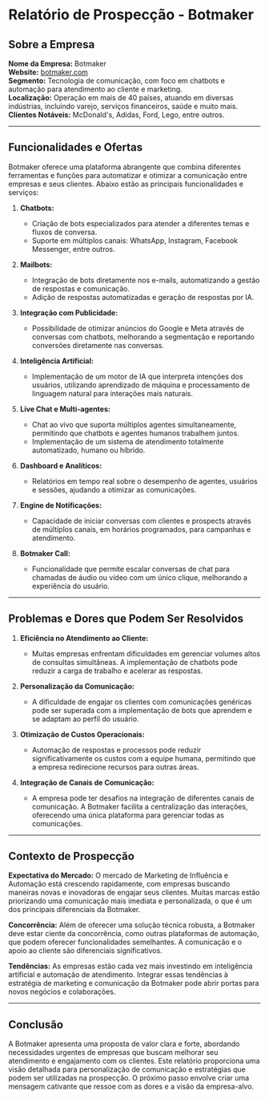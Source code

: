 # Relatório de Prospecção - Botmaker

## Sobre a Empresa

**Nome da Empresa:** Botmaker  
**Website:** [botmaker.com](http://www.botmaker.com)  
**Segmento:** Tecnologia de comunicação, com foco em chatbots e automação para atendimento ao cliente e marketing.  
**Localização:** Operação em mais de 40 países, atuando em diversas indústrias, incluindo varejo, serviços financeiros, saúde e muito mais.  
**Clientes Notáveis:** McDonald's, Adidas, Ford, Lego, entre outros.  

---

## Funcionalidades e Ofertas

Botmaker oferece uma plataforma abrangente que combina diferentes ferramentas e funções para automatizar e otimizar a comunicação entre empresas e seus clientes. Abaixo estão as principais funcionalidades e serviços:

1. **Chatbots:**
   - Criação de bots especializados para atender a diferentes temas e fluxos de conversa.
   - Suporte em múltiplos canais: WhatsApp, Instagram, Facebook Messenger, entre outros.

2. **Mailbots:**
   - Integração de bots diretamente nos e-mails, automatizando a gestão de respostas e comunicação.
   - Adição de respostas automatizadas e geração de respostas por IA.

3. **Integração com Publicidade:**
   - Possibilidade de otimizar anúncios do Google e Meta através de conversas com chatbots, melhorando a segmentação e reportando conversões diretamente nas conversas.

4. **Inteligência Artificial:**
   - Implementação de um motor de IA que interpreta intenções dos usuários, utilizando aprendizado de máquina e processamento de linguagem natural para interações mais naturais.

5. **Live Chat e Multi-agentes:**
   - Chat ao vivo que suporta múltiplos agentes simultaneamente, permitindo que chatbots e agentes humanos trabalhem juntos.
   - Implementação de um sistema de atendimento totalmente automatizado, humano ou híbrido.

6. **Dashboard e Analíticos:**
   - Relatórios em tempo real sobre o desempenho de agentes, usuários e sessões, ajudando a otimizar as comunicações.

7. **Engine de Notificações:**
   - Capacidade de iniciar conversas com clientes e prospects através de múltiplos canais, em horários programados, para campanhas e atendimento.

8. **Botmaker Call:**
   - Funcionalidade que permite escalar conversas de chat para chamadas de áudio ou vídeo com um único clique, melhorando a experiência do usuário.

---

## Problemas e Dores que Podem Ser Resolvidos

1. **Eficiência no Atendimento ao Cliente:**
   - Muitas empresas enfrentam dificuldades em gerenciar volumes altos de consultas simultâneas. A implementação de chatbots pode reduzir a carga de trabalho e acelerar as respostas.

2. **Personalização da Comunicação:**
   - A dificuldade de engajar os clientes com comunicações genéricas pode ser superada com a implementação de bots que aprendem e se adaptam ao perfil do usuário.

3. **Otimização de Custos Operacionais:**
   - Automação de respostas e processos pode reduzir significativamente os custos com a equipe humana, permitindo que a empresa redirecione recursos para outras áreas.

4. **Integração de Canais de Comunicação:**
   - A empresa pode ter desafios na integração de diferentes canais de comunicação. A Botmaker facilita a centralização das interações, oferecendo uma única plataforma para gerenciar todas as comunicações.

---

## Contexto de Prospecção

**Expectativa do Mercado:**
O mercado de Marketing de Influência e Automação está crescendo rapidamente, com empresas buscando maneiras novas e inovadoras de engajar seus clientes. Muitas marcas estão priorizando uma comunicação mais imediata e personalizada, o que é um dos principais diferenciais da Botmaker.

**Concorrência:**
Além de oferecer uma solução técnica robusta, a Botmaker deve estar ciente da concorrência, como outras plataformas de automação, que podem oferecer funcionalidades semelhantes. A comunicação e o apoio ao cliente são diferenciais significativos.

**Tendências:**
As empresas estão cada vez mais investindo em inteligência artificial e automação de atendimento. Integrar essas tendências à estratégia de marketing e comunicação da Botmaker pode abrir portas para novos negócios e colaborações.

---

## Conclusão

A Botmaker apresenta uma proposta de valor clara e forte, abordando necessidades urgentes de empresas que buscam melhorar seu atendimento e engajamento com os clientes. Este relatório proporciona uma visão detalhada para personalização de comunicação e estratégias que podem ser utilizadas na prospecção. O próximo passo envolve criar uma mensagem cativante que ressoe com as dores e a visão da empresa-alvo.